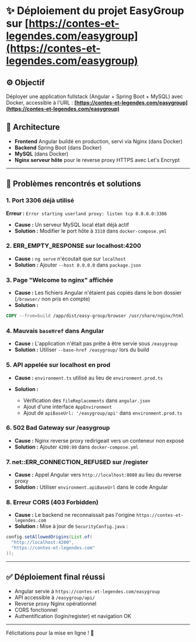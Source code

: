 # ✨ Déploiement du projet EasyGroup sur [https://contes-et-legendes.com/easygroup](https://contes-et-legendes.com/easygroup)

## ⚙️ Objectif

Déployer une application fullstack (Angular + Spring Boot + MySQL) avec Docker, accessible à l'URL :
**[https://contes-et-legendes.com/easygroup](https://contes-et-legendes.com/easygroup)**

## 📆 Architecture

* **Frontend** Angular buildé en production, servi via Nginx (dans Docker)
* **Backend** Spring Boot (dans Docker)
* **MySQL** (dans Docker)
* **Nginx serveur hôte** pour le reverse proxy HTTPS avec Let's Encrypt

---

## 🚨 Problèmes rencontrés et solutions

### 1. **Port 3306 déjà utilisé**

**Erreur :** `Error starting userland proxy: listen tcp 0.0.0.0:3306`

* **Cause :** Un serveur MySQL local était déjà actif
* **Solution :** Modifier le port hôte à `3310` dans `docker-compose.yml`

### 2. **ERR\_EMPTY\_RESPONSE sur localhost:4200**

* **Cause :** `ng serve` n'écoutait que sur `localhost`
* **Solution :** Ajouter `--host 0.0.0.0` dans `package.json`

### 3. **Page "Welcome to nginx" affichée**

* **Cause :** Les fichiers Angular n'étaient pas copiés dans le bon dossier (`/browser/` non pris en compte)
* **Solution :**

```dockerfile
COPY --from=build /app/dist/easy-group/browser /usr/share/nginx/html
```

### 4. **Mauvais `baseHref` dans Angular**

* **Cause :** L'application n'était pas prête à être servie sous `/easygroup`
* **Solution :** Utiliser `--base-href /easygroup/` lors du build

### 5. **API appelée sur localhost en prod**

* **Cause :** `environment.ts` utilisé au lieu de `environment.prod.ts`
* **Solution :**

  * Vérification des `fileReplacements` dans `angular.json`
  * Ajout d'une interface `AppEnvironment`
  * Ajout de `apiBaseUrl: '/easygroup/api'` dans `environment.prod.ts`

### 6. **502 Bad Gateway sur /easygroup**

* **Cause :** Nginx reverse proxy redirigeait vers un conteneur non exposé
* **Solution :** Ajouter `4200:80` dans `docker-compose.yml`

### 7. **net::ERR\_CONNECTION\_REFUSED sur /register**

* **Cause :** Appel Angular vers `http://localhost:8080` au lieu du reverse proxy
* **Solution :** Utiliser `environment.apiBaseUrl` dans le code Angular

### 8. **Erreur CORS (403 Forbidden)**

* **Cause :** Le backend ne reconnaissait pas l'origine `https://contes-et-legendes.com`
* **Solution :** Mise à jour de `SecurityConfig.java` :

```java
config.setAllowedOrigins(List.of(
  "http://localhost:4200",
  "https://contes-et-legendes.com"
));
```

---

## ✅ Déploiement final réussi

* Angular servie à `https://contes-et-legendes.com/easygroup`
* API accessible à `/easygroup/api/`
* Reverse proxy Nginx opérationnel
* CORS fonctionnel
* Authentification (login/register) et navigation OK

---

Félicitations pour la mise en ligne ! 🎉
